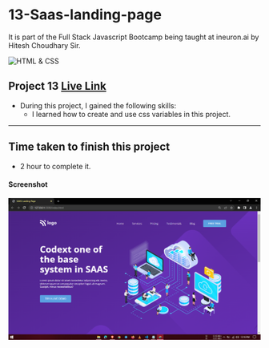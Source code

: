 # 13-Saas-landing-page
It is part of the Full Stack Javascript Bootcamp being taught at ineuron.ai by Hitesh Choudhary Sir.

![HTML & CSS](https://img.shields.io/badge/Project1-HTML%26CSS-brightgreen)


## Project 13 [Live Link]()

-   During this project, I gained the following skills:
    -  I learned how to create and use css variables in this project.
---

## Time taken to finish this project

-   2 hour to complete it.


#### Screenshot

![Webpage](./screenshot/1.PNG)